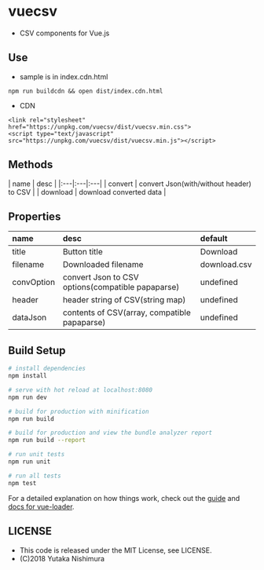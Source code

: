 # vuecsv

* CSV components for Vue.js

## Use

* sample is in index.cdn.html
```
npm run buildcdn && open dist/index.cdn.html
```
* CDN
```
<link rel="stylesheet" href="https://unpkg.com/vuecsv/dist/vuecsv.min.css">
<script type="text/javascript" src="https://unpkg.com/vuecsv/dist/vuecsv.min.js"></script>
```

## Methods

| name | desc |
|:---|:---|:---|
| convert | convert Json(with/without header) to CSV |
| download | download converted data |

## Properties

| name | desc | default |
|:---|:---|:---|
| title | Button title | Download |
| filename | Downloaded filename | download.csv |
| convOption | convert Json to CSV options(compatible papaparse) | undefined |
| header | header string of CSV(string map) | undefined |
| dataJson | contents of CSV(array, compatible papaparse) | undefined |

## Build Setup

``` bash
# install dependencies
npm install

# serve with hot reload at localhost:8080
npm run dev

# build for production with minification
npm run build

# build for production and view the bundle analyzer report
npm run build --report

# run unit tests
npm run unit

# run all tests
npm test
```

For a detailed explanation on how things work, check out the [guide](http://vuejs-templates.github.io/webpack/) and [docs for vue-loader](http://vuejs.github.io/vue-loader).

## LICENSE

* This code is released under the MIT License, see LICENSE.
* (C)2018 Yutaka Nishimura
